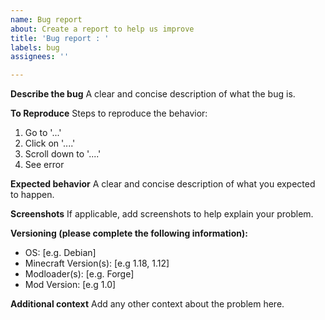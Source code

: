 ```yaml
---
name: Bug report
about: Create a report to help us improve
title: 'Bug report : '
labels: bug
assignees: ''

---
```


**Describe the bug**
A clear and concise description of what the bug is.

**To Reproduce**
Steps to reproduce the behavior:
1. Go to '...'
2. Click on '....'
3. Scroll down to '....'
4. See error

**Expected behavior**
A clear and concise description of what you expected to happen.

**Screenshots**
If applicable, add screenshots to help explain your problem.

**Versioning (please complete the following information):**
 - OS: [e.g. Debian]
 - Minecraft Version(s): [e.g 1.18, 1.12]
 - Modloader(s): [e.g. Forge]
 - Mod Version: [e.g 1.0]

**Additional context**
Add any other context about the problem here.
